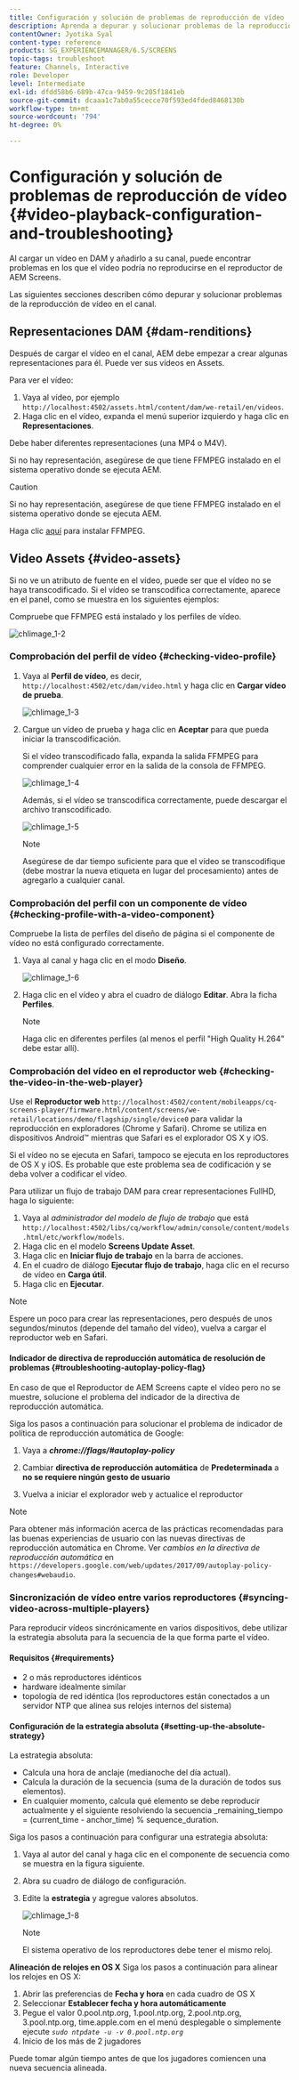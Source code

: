 ```yaml
---
title: Configuración y solución de problemas de reproducción de vídeo
description: Aprenda a depurar y solucionar problemas de la reproducción de vídeo en su canal para AEM Screens.
contentOwner: Jyotika Syal
content-type: reference
products: SG_EXPERIENCEMANAGER/6.5/SCREENS
topic-tags: troubleshoot
feature: Channels, Interactive
role: Developer
level: Intermediate
exl-id: dfdd58b6-689b-47ca-9459-9c205f1841eb
source-git-commit: dcaaa1c7ab0a55cecce70f593ed4fded8468130b
workflow-type: tm+mt
source-wordcount: '794'
ht-degree: 0%

---
```


# Configuración y solución de problemas de reproducción de vídeo {#video-playback-configuration-and-troubleshooting}

Al cargar un vídeo en DAM y añadirlo a su canal, puede encontrar problemas en los que el vídeo podría no reproducirse en el reproductor de AEM Screens.

Las siguientes secciones describen cómo depurar y solucionar problemas de la reproducción de vídeo en el canal.

## Representaciones DAM {#dam-renditions}

Después de cargar el vídeo en el canal, AEM debe empezar a crear algunas representaciones para él. Puede ver sus vídeos en Assets.

Para ver el vídeo:

1. Vaya al vídeo, por ejemplo `http://localhost:4502/assets.html/content/dam/we-retail/en/videos`.
1. Haga clic en el vídeo, expanda el menú superior izquierdo y haga clic en **Representaciones**.

Debe haber diferentes representaciones (una MP4 o M4V).

Si no hay representación, asegúrese de que tiene FFMPEG instalado en el sistema operativo donde se ejecuta AEM.

>[!CAUTION]
>
>Si no hay representación, asegúrese de que tiene FFMPEG instalado en el sistema operativo donde se ejecuta AEM.
>
>Haga clic [aquí](https://www.ffmpeg.org/download.html) para instalar FFMPEG.

## Video Assets {#video-assets}

Si no ve un atributo de fuente en el vídeo, puede ser que el vídeo no se haya transcodificado. Si el vídeo se transcodifica correctamente, aparece en el panel, como se muestra en los siguientes ejemplos:

Compruebe que FFMPEG está instalado y los perfiles de vídeo.

![chlimage_1-2](assets/chlimage_1-2.png)

### Comprobación del perfil de vídeo {#checking-video-profile}

1. Vaya al **Perfil de vídeo**, es decir, `http://localhost:4502/etc/dam/video.html` y haga clic en **Cargar vídeo de prueba**.

   ![chlimage_1-3](assets/chlimage_1-3.png)

1. Cargue un vídeo de prueba y haga clic en **Aceptar** para que pueda iniciar la transcodificación.

   Si el vídeo transcodificado falla, expanda la salida FFMPEG para comprender cualquier error en la salida de la consola de FFMPEG.

   ![chlimage_1-4](assets/chlimage_1-4.png)

   Además, si el vídeo se transcodifica correctamente, puede descargar el archivo transcodificado.

   ![chlimage_1-5](assets/chlimage_1-5.png)

   >[!NOTE]
   >
   >Asegúrese de dar tiempo suficiente para que el vídeo se transcodifique (debe mostrar la nueva etiqueta en lugar del procesamiento) antes de agregarlo a cualquier canal.

### Comprobación del perfil con un componente de vídeo {#checking-profile-with-a-video-component}

Compruebe la lista de perfiles del diseño de página si el componente de vídeo no está configurado correctamente.

1. Vaya al canal y haga clic en el modo **Diseño**.

   ![chlimage_1-6](assets/chlimage_1-6.png)

1. Haga clic en el vídeo y abra el cuadro de diálogo **Editar**. Abra la ficha **Perfiles**.

   >[!NOTE]
   >Haga clic en diferentes perfiles (al menos el perfil &quot;High Quality H.264&quot; debe estar allí).

### Comprobación del vídeo en el reproductor web {#checking-the-video-in-the-web-player}

Use el **Reproductor web** `http://localhost:4502/content/mobileapps/cq-screens-player/firmware.html/content/screens/we-retail/locations/demo/flagship/single/device0` para validar la reproducción en exploradores (Chrome y Safari). Chrome se utiliza en dispositivos Android™ mientras que Safari es el explorador OS X y iOS.

Si el vídeo no se ejecuta en Safari, tampoco se ejecuta en los reproductores de OS X y iOS. Es probable que este problema sea de codificación y se deba volver a codificar el vídeo.

Para utilizar un flujo de trabajo DAM para crear representaciones FullHD, haga lo siguiente:

1. Vaya al *administrador del modelo de flujo de trabajo* que está `http://localhost:4502/libs/cq/workflow/admin/console/content/models.html/etc/workflow/models`.
1. Haga clic en el modelo **Screens Update Asset**.
1. Haga clic en **Iniciar flujo de trabajo** en la barra de acciones.
1. En el cuadro de diálogo **Ejecutar flujo de trabajo**, haga clic en el recurso de vídeo en **Carga útil**.
1. Haga clic en **Ejecutar**.

>[!NOTE]
>
>Espere un poco para crear las representaciones, pero después de unos segundos/minutos (depende del tamaño del vídeo), vuelva a cargar el reproductor web en Safari.

#### Indicador de directiva de reproducción automática de resolución de problemas {#troubleshooting-autoplay-policy-flag}

En caso de que el Reproductor de AEM Screens capte el vídeo pero no se muestre, solucione el problema del indicador de la directiva de reproducción automática.

Siga los pasos a continuación para solucionar el problema de indicador de política de reproducción automática de Google:

1. Vaya a ***chrome://flags/#autoplay-policy***
1. Cambiar **directiva de reproducción automática** de **Predeterminada** a **no se requiere ningún gesto de usuario**

1. Vuelva a iniciar el explorador web y actualice el reproductor

>[!NOTE]
>
>Para obtener más información acerca de las prácticas recomendadas para las buenas experiencias de usuario con las nuevas directivas de reproducción automática en Chrome. Ver *cambios en la directiva de reproducción automática* en `https://developers.google.com/web/updates/2017/09/autoplay-policy-changes#webaudio`.

### Sincronización de vídeo entre varios reproductores {#syncing-video-across-multiple-players}

Para reproducir vídeos sincrónicamente en varios dispositivos, debe utilizar la estrategia absoluta para la secuencia de la que forma parte el vídeo.

#### Requisitos  {#requirements}

* 2 o más reproductores idénticos
* hardware idealmente similar
* topología de red idéntica (los reproductores están conectados a un servidor NTP que alinea sus relojes internos del sistema)

#### Configuración de la estrategia absoluta {#setting-up-the-absolute-strategy}

La estrategia absoluta:

* Calcula una hora de anclaje (medianoche del día actual).
* Calcula la duración de la secuencia (suma de la duración de todos sus elementos).
* En cualquier momento, calcula qué elemento se debe reproducir actualmente y el siguiente resolviendo la secuencia _remaining_tiempo = (current_time - anchor_time) % sequence_duration.

Siga los pasos a continuación para configurar una estrategia absoluta:

1. Vaya al autor del canal y haga clic en el componente de secuencia como se muestra en la figura siguiente.
1. Abra su cuadro de diálogo de configuración.
1. Edite la **estrategia** y agregue valores absolutos.

   ![chlimage_1-8](assets/chlimage_1-8.png)

   >[!NOTE]
   >El sistema operativo de los reproductores debe tener el mismo reloj.

**Alineación de relojes en OS X** Siga los pasos a continuación para alinear los relojes en OS X:

1. Abrir las preferencias de **Fecha y hora** en cada cuadro de OS X
1. Seleccionar **Establecer fecha y hora automáticamente**
1. Pegue el valor 0.pool.ntp.org, 1.pool.ntp.org, 2.pool.ntp.org, 3.pool.ntp.org, time.apple.com en el menú desplegable o simplemente ejecute *`sudo ntpdate -u -v 0.pool.ntp.org`*
1. Inicio de los más de 2 jugadores

Puede tomar algún tiempo antes de que los jugadores comiencen una nueva secuencia alineada.
